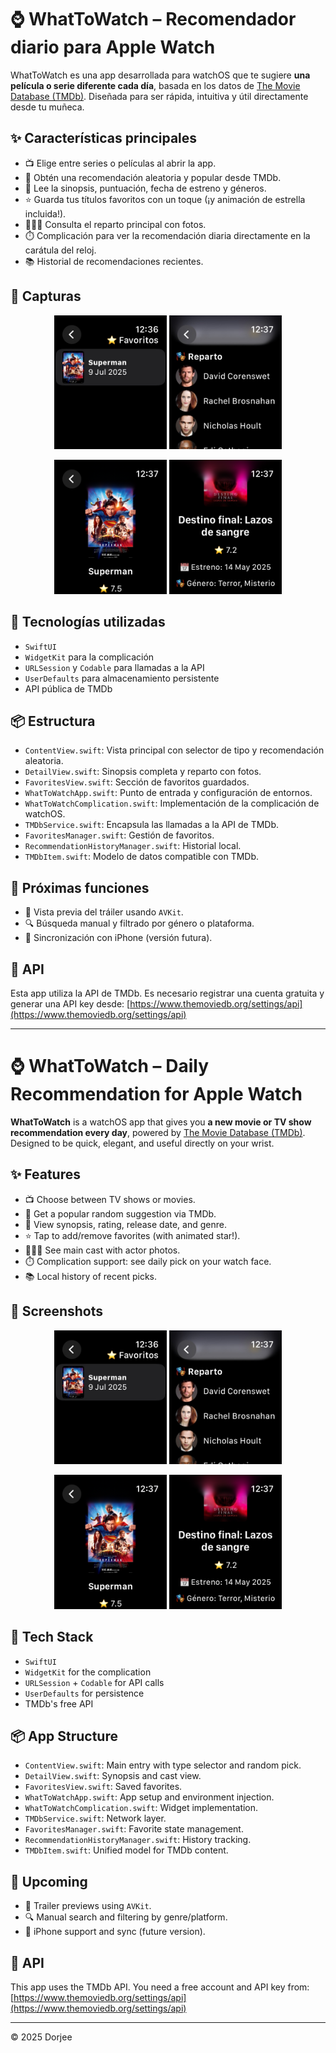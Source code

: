 # ⌚ WhatToWatch – Recomendador diario para Apple Watch

WhatToWatch es una app desarrollada para watchOS que te sugiere **una película o serie diferente cada día**, basada en los datos de [The Movie Database (TMDb)](https://www.themoviedb.org/). Diseñada para ser rápida, intuitiva y útil directamente desde tu muñeca.

## ✨ Características principales

- 📺 Elige entre series o películas al abrir la app.
- 🔄 Obtén una recomendación aleatoria y popular desde TMDb.
- 📝 Lee la sinopsis, puntuación, fecha de estreno y géneros.
- ⭐ Guarda tus títulos favoritos con un toque (¡y animación de estrella incluida!).
- 🧑‍🤝‍🧑 Consulta el reparto principal con fotos.
- ⏱️ Complicación para ver la recomendación diaria directamente en la carátula del reloj.
- 📚 Historial de recomendaciones recientes.

## 📸 Capturas

<p align="center">
  <img src="https://raw.githubusercontent.com/Dorjeekhb/WhatToWatch/main/4.jpeg" alt="Favoritos" width="180"/>
  <img src="https://raw.githubusercontent.com/Dorjeekhb/WhatToWatch/main/5.jpeg" alt="Reparto" width="180"/>
</p>
<p align="center">
  <img src="https://raw.githubusercontent.com/Dorjeekhb/WhatToWatch/main/6.png" alt="Detalle Superman" width="180"/>
  <img src="https://raw.githubusercontent.com/Dorjeekhb/WhatToWatch/main/7.png" alt="Detalle Destino Final" width="180"/>
</p>

## 🧠 Tecnologías utilizadas

- `SwiftUI`
- `WidgetKit` para la complicación
- `URLSession` y `Codable` para llamadas a la API
- `UserDefaults` para almacenamiento persistente
- API pública de TMDb

## 📦 Estructura

- `ContentView.swift`: Vista principal con selector de tipo y recomendación aleatoria.
- `DetailView.swift`: Sinopsis completa y reparto con fotos.
- `FavoritesView.swift`: Sección de favoritos guardados.
- `WhatToWatchApp.swift`: Punto de entrada y configuración de entornos.
- `WhatToWatchComplication.swift`: Implementación de la complicación de watchOS.
- `TMDbService.swift`: Encapsula las llamadas a la API de TMDb.
- `FavoritesManager.swift`: Gestión de favoritos.
- `RecommendationHistoryManager.swift`: Historial local.
- `TMDbItem.swift`: Modelo de datos compatible con TMDb.

## 🚀 Próximas funciones

- 🎥 Vista previa del tráiler usando `AVKit`.
- 🔍 Búsqueda manual y filtrado por género o plataforma.
- 📱 Sincronización con iPhone (versión futura).

## 🔐 API

Esta app utiliza la API de TMDb. Es necesario registrar una cuenta gratuita y generar una API key desde:
[https://www.themoviedb.org/settings/api](https://www.themoviedb.org/settings/api)

---

# ⌚ WhatToWatch – Daily Recommendation for Apple Watch

**WhatToWatch** is a watchOS app that gives you **a new movie or TV show recommendation every day**, powered by [The Movie Database (TMDb)](https://www.themoviedb.org/). Designed to be quick, elegant, and useful directly on your wrist.

## ✨ Features

- 📺 Choose between TV shows or movies.
- 🔄 Get a popular random suggestion via TMDb.
- 📝 View synopsis, rating, release date, and genre.
- ⭐ Tap to add/remove favorites (with animated star!).
- 🧑‍🤝‍🧑 See main cast with actor photos.
- ⏱️ Complication support: see daily pick on your watch face.
- 📚 Local history of recent picks.

## 📸 Screenshots

<p align="center">
  <img src="https://raw.githubusercontent.com/Dorjeekhb/WhatToWatch/main/4.jpeg" alt="Favorites" width="180"/>
  <img src="https://raw.githubusercontent.com/Dorjeekhb/WhatToWatch/main/5.jpeg" alt="Cast" width="180"/>
</p>
<p align="center">
  <img src="https://raw.githubusercontent.com/Dorjeekhb/WhatToWatch/main/6.png" alt="Superman Detail" width="180"/>
  <img src="https://raw.githubusercontent.com/Dorjeekhb/WhatToWatch/main/7.png" alt="Destino Final Detail" width="180"/>
</p>

## 🧠 Tech Stack

- `SwiftUI`
- `WidgetKit` for the complication
- `URLSession` + `Codable` for API calls
- `UserDefaults` for persistence
- TMDb's free API

## 📦 App Structure

- `ContentView.swift`: Main entry with type selector and random pick.
- `DetailView.swift`: Synopsis and cast view.
- `FavoritesView.swift`: Saved favorites.
- `WhatToWatchApp.swift`: App setup and environment injection.
- `WhatToWatchComplication.swift`: Widget implementation.
- `TMDbService.swift`: Network layer.
- `FavoritesManager.swift`: Favorite state management.
- `RecommendationHistoryManager.swift`: History tracking.
- `TMDbItem.swift`: Unified model for TMDb content.

## 🚀 Upcoming

- 🎥 Trailer previews using `AVKit`.
- 🔍 Manual search and filtering by genre/platform.
- 📱 iPhone support and sync (future version).

## 🔐 API

This app uses the TMDb API. You need a free account and API key from:
[https://www.themoviedb.org/settings/api](https://www.themoviedb.org/settings/api)

---

© 2025 Dorjee
